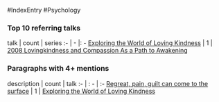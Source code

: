 #IndexEntry #Psychology

### Top 10 referring talks
talk | count | series
:- | - |: -
<a data-href="Exploring the World of Loving Kindness" href="Exploring+the+World+of+Loving+Kindness" class="internal-link">Exploring the World of Loving Kindness</a> | 1 | <a data-href="2008 Lovingkindness and Compassion As a Path to Awakening" href="2008+Lovingkindness+and+Compassion+As+a+Path+to+Awakening" class="internal-link">2008 Lovingkindness and Compassion As a Path to Awakening</a>

### Paragraphs with 4+ mentions
description | count | talk
:- | : - | :-
<a aria-label-position="top" aria-label="Exploring the World of Loving Kindness > Regreat pain guilt can come to the surface" data-href="Exploring the World of Loving Kindness#Regreat pain guilt can come to the surface" href="Exploring+the+World+of+Loving+Kindness#Regreat+pain+guilt+can+come+to+the+surface" class="internal-link">Regreat, pain, guilt can come to the surface</a> | 1 | <a data-href="Exploring the World of Loving Kindness" href="Exploring+the+World+of+Loving+Kindness" class="internal-link">Exploring the World of Loving Kindness</a>

